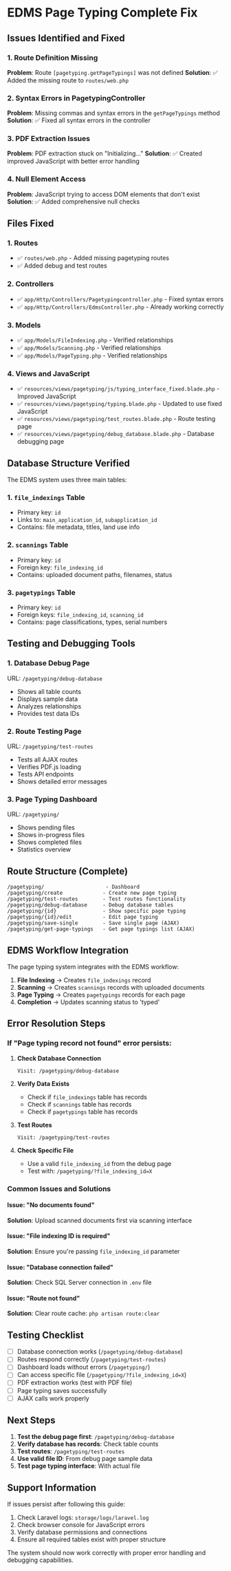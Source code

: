 # EDMS Page Typing Complete Fix

## Issues Identified and Fixed

### 1. **Route Definition Missing**
**Problem**: Route `[pagetyping.getPageTypings]` was not defined
**Solution**: ✅ Added the missing route to `routes/web.php`

### 2. **Syntax Errors in PagetypingController**
**Problem**: Missing commas and syntax errors in the `getPageTypings` method
**Solution**: ✅ Fixed all syntax errors in the controller

### 3. **PDF Extraction Issues**
**Problem**: PDF extraction stuck on "Initializing..."
**Solution**: ✅ Created improved JavaScript with better error handling

### 4. **Null Element Access**
**Problem**: JavaScript trying to access DOM elements that don't exist
**Solution**: ✅ Added comprehensive null checks

## Files Fixed

### 1. Routes
- ✅ `routes/web.php` - Added missing pagetyping routes
- ✅ Added debug and test routes

### 2. Controllers
- ✅ `app/Http/Controllers/Pagetypingcontroller.php` - Fixed syntax errors
- ✅ `app/Http/Controllers/EdmsController.php` - Already working correctly

### 3. Models
- ✅ `app/Models/FileIndexing.php` - Verified relationships
- ✅ `app/Models/Scanning.php` - Verified relationships  
- ✅ `app/Models/PageTyping.php` - Verified relationships

### 4. Views and JavaScript
- ✅ `resources/views/pagetyping/js/typing_interface_fixed.blade.php` - Improved JavaScript
- ✅ `resources/views/pagetyping/typing.blade.php` - Updated to use fixed JavaScript
- ✅ `resources/views/pagetyping/test_routes.blade.php` - Route testing page
- ✅ `resources/views/pagetyping/debug_database.blade.php` - Database debugging page

## Database Structure Verified

The EDMS system uses three main tables:

### 1. `file_indexings` Table
- Primary key: `id`
- Links to: `main_application_id`, `subapplication_id`
- Contains: file metadata, titles, land use info

### 2. `scannings` Table  
- Primary key: `id`
- Foreign key: `file_indexing_id`
- Contains: uploaded document paths, filenames, status

### 3. `pagetypings` Table
- Primary key: `id`
- Foreign keys: `file_indexing_id`, `scanning_id`
- Contains: page classifications, types, serial numbers

## Testing and Debugging Tools

### 1. **Database Debug Page**
URL: `/pagetyping/debug-database`
- Shows all table counts
- Displays sample data
- Analyzes relationships
- Provides test data IDs

### 2. **Route Testing Page**
URL: `/pagetyping/test-routes`
- Tests all AJAX routes
- Verifies PDF.js loading
- Tests API endpoints
- Shows detailed error messages

### 3. **Page Typing Dashboard**
URL: `/pagetyping/`
- Shows pending files
- Shows in-progress files
- Shows completed files
- Statistics overview

## Route Structure (Complete)

```
/pagetyping/                    - Dashboard
/pagetyping/create             - Create new page typing
/pagetyping/test-routes        - Test routes functionality
/pagetyping/debug-database     - Debug database tables
/pagetyping/{id}               - Show specific page typing
/pagetyping/{id}/edit          - Edit page typing
/pagetyping/save-single        - Save single page (AJAX)
/pagetyping/get-page-typings   - Get page typings list (AJAX)
```

## EDMS Workflow Integration

The page typing system integrates with the EDMS workflow:

1. **File Indexing** → Creates `file_indexings` record
2. **Scanning** → Creates `scannings` records with uploaded documents
3. **Page Typing** → Creates `pagetypings` records for each page
4. **Completion** → Updates scanning status to 'typed'

## Error Resolution Steps

### If "Page typing record not found" error persists:

1. **Check Database Connection**
   ```
   Visit: /pagetyping/debug-database
   ```

2. **Verify Data Exists**
   - Check if `file_indexings` table has records
   - Check if `scannings` table has records
   - Check if `pagetypings` table has records

3. **Test Routes**
   ```
   Visit: /pagetyping/test-routes
   ```

4. **Check Specific File**
   - Use a valid `file_indexing_id` from the debug page
   - Test with: `/pagetyping/?file_indexing_id=X`

### Common Issues and Solutions

#### Issue: "No documents found"
**Solution**: Upload scanned documents first via scanning interface

#### Issue: "File indexing ID is required"
**Solution**: Ensure you're passing `file_indexing_id` parameter

#### Issue: "Database connection failed"
**Solution**: Check SQL Server connection in `.env` file

#### Issue: "Route not found"
**Solution**: Clear route cache: `php artisan route:clear`

## Testing Checklist

- [ ] Database connection works (`/pagetyping/debug-database`)
- [ ] Routes respond correctly (`/pagetyping/test-routes`)
- [ ] Dashboard loads without errors (`/pagetyping/`)
- [ ] Can access specific file (`/pagetyping/?file_indexing_id=X`)
- [ ] PDF extraction works (test with PDF file)
- [ ] Page typing saves successfully
- [ ] AJAX calls work properly

## Next Steps

1. **Test the debug page first**: `/pagetyping/debug-database`
2. **Verify database has records**: Check table counts
3. **Test routes**: `/pagetyping/test-routes`
4. **Use valid file ID**: From debug page sample data
5. **Test page typing interface**: With actual file

## Support Information

If issues persist after following this guide:

1. Check Laravel logs: `storage/logs/laravel.log`
2. Check browser console for JavaScript errors
3. Verify database permissions and connections
4. Ensure all required tables exist with proper structure

The system should now work correctly with proper error handling and debugging capabilities.